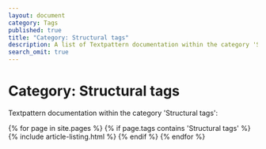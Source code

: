 ```yaml
---
layout: document
category: Tags
published: true
title: "Category: Structural tags"
description: A list of Textpattern documentation within the category 'Structural tags'.
search_omit: true
---
```


# Category: Structural tags

Textpattern documentation within the category 'Structural tags':

<div>
    {% for page in site.pages %}
        {% if page.tags contains 'Structural tags' %}
            {% include article-listing.html %}
        {% endif %}
    {% endfor %}
</div>
